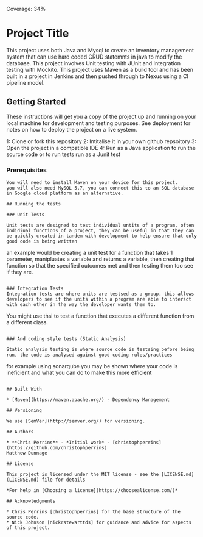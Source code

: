 Coverage: 34%
# Project Title

This project uses both Java and Mysql to create an inventory management system that can use hard coded CRUD statemnts in java to modify the database. This project involves Unit testing with JUnit and Integration testing with Mockito. This project uses Maven as a build tool and has been built in a project in Jenkins and then pushed through to Nexus using a CI pipeline model.

## Getting Started

These instructions will get you a copy of the project up and running on your local machine for development and testing purposes. See deployment for notes on how to deploy the project on a live system.

1: Clone or fork this repository
2: Intitalise it in your own github repsoitory
3: Open the project in a compatible IDE
4: Run as a Java application to run the source code or to run tests run as a Junit test

### Prerequisites

```
You will need to install Maven on your device for this project.
you will also need MySQL 5.7, you can connect this to an SQL database in Google cloud platform as an alternative.

## Running the tests

### Unit Tests 

Unit tests are designed to test individual untits of a program, often indidiual functions of a project, they can be useful in that they can be quickly created in tandem with development to help ensure that only good code is being written

```
an example would be creating a unit test for a function that takes 1 parameter, manipluates a variable and returns a variable, then creating that function so that the specified outcomes met and then testing them too see if they are.
```

### Integration Tests 
Integration tests are where units are testsed as a group, this allows developers to see if the units within a program are able to intersct with each other in the way the developer wants them to.

```
You might use thsi to test a function that executes a different function from a different class.
```

### And coding style tests (Static Analysis)

Static analysis testing is where source code is testsing before being run, the code is analysed against good coding rules/practices

```
for example using sonarqube you may be shown where your code is ineficient and what you can do to make this more efficient
```

## Built With

* [Maven](https://maven.apache.org/) - Dependency Management

## Versioning

We use [SemVer](http://semver.org/) for versioning.

## Authors

* **Chris Perrins** - *Initial work* - [christophperrins](https://github.com/christophperrins)
Matthew Dunnage

## License

This project is licensed under the MIT license - see the [LICENSE.md](LICENSE.md) file for details 

*For help in [Choosing a license](https://choosealicense.com/)*

## Acknowledgments

* Chris Perrins [christophperrins] for the base structure of the source code.
* Nick Johnson [nickrstewarttds] for guidance and advice for aspects of this project.